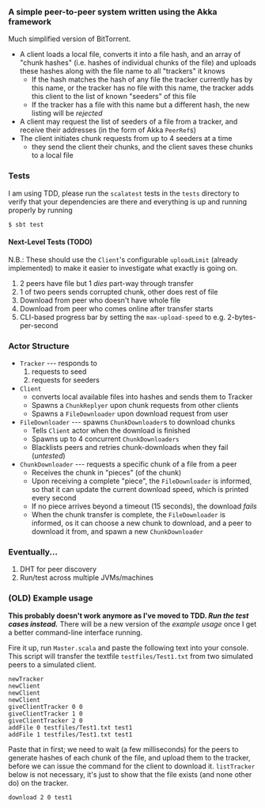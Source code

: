 ### A simple peer-to-peer system written using the Akka framework

Much simplified version of BitTorrent.

* A client loads a local file, converts it into a file hash, and an array of
  "chunk hashes" (i.e. hashes of individual chunks of the file) and uploads
  these hashes along with the file name to all "trackers" it knows
    * If the hash matches the hash of any file the tracker currently has by
      this name, or the tracker has no file with this name, the tracker adds
      this client to the list of known "seeders" of this file
    * If the tracker has a file with this name but a different hash, the
      new listing will be _rejected_
* A client may request the list of seeders of a file from a tracker, and 
  receive their addresses (in the form of Akka `PeerRef`s)
* The client initiates chunk requests from up to 4 seeders at a time
    * they send the client their chunks, and the client saves these chunks to
      a local file

### Tests

I am using TDD, please run the `scalatest` tests in the `tests` directory to
verify that your dependencies are there and everything is up and running
properly by running

```
$ sbt test
```


#### Next-Level Tests (TODO)

N.B.: These should use the `Client`'s configurable `uploadLimit` (already 
implemented) to make it easier to investigate what exactly is going on.

1. 2 peers have file but 1 *dies* part-way through transfer
2. 1 of two peers sends corrupted chunk, other does rest of file
3. Download from peer who doesn't have whole file
4. Download from peer who comes online after transfer starts
5. CLI-based progress bar by setting the `max-upload-speed` to e.g.
   2-bytes-per-second


### Actor Structure

* `Tracker` --- responds to 
    1. requests to seed
    2. requests for seeders
* `Client`
    * converts local available files into hashes and sends them to Tracker
    * Spawns a `ChunkReplyer` upon chunk requests from other clients
    * Spawns a `FileDownloader` upon download request from user
* `FileDownloader` --- spawns `ChunkDownloader`s to download chunks
    * Tells `Client` actor when the download is finished
    * Spawns up to 4 concurrent `ChunkDownloaders`
    * Blacklists peers and retries chunk-downloads when they fail (_untested_)
* `ChunkDownloader` --- requests a specific chunk of a file from a peer
    * Receives the chunk in "pieces" (of the chunk)
    * Upon receiving a complete "piece", the `FileDownloader` is informed, so
      that it can update the current download speed, which is printed every
      second
    * If no piece arrives beyond a timeout (15 seconds), the download *fails*
    * When the chunk transfer is complete, the `FileDownloader` is informed, os
      it can choose a new chunk to download, and a peer to download it from,
      and spawn a new `ChunkDownloader`

### Eventually...

1. DHT for peer discovery
2. Run/test across multiple JVMs/machines

### (OLD) Example usage

**This probably doesn't work anymore as I've moved to TDD. _Run the
test cases instead._** There will be a new version of the *example usage* once I
get a better command-line interface running.

Fire it up, run `Master.scala` and paste the following text into your
console. This script will transfer the textfile `testfiles/Test1.txt` from two
simulated peers to a simulated client.

    newTracker
    newClient
    newClient
    newClient
    giveClientTracker 0 0
    giveClientTracker 1 0
    giveClientTracker 2 0
    addFile 0 testfiles/Test1.txt test1
    addFile 1 testfiles/Test1.txt test1
    
Paste that in first; we need to wait (a few milliseconds) for the peers to
generate hashes of each chunk of the file, and upload them to the tracker,
before we can issue the command for the client to download it. `listTracker`
below is not necessary, it's just to show that the file exists (and none other
do) on the tracker.
    
    download 2 0 test1
